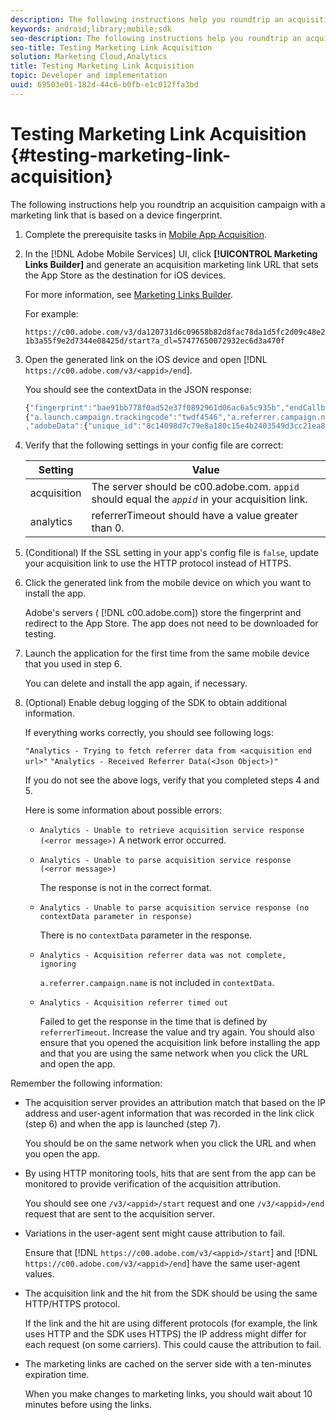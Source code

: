 ```yaml
---
description: The following instructions help you roundtrip an acquisition campaign with a marketing link that is based on a device fingerprint.
keywords: android;library;mobile;sdk
seo-description: The following instructions help you roundtrip an acquisition campaign with a marketing link that is based on a device fingerprint.
seo-title: Testing Marketing Link Acquisition
solution: Marketing Cloud,Analytics
title: Testing Marketing Link Acquisition
topic: Developer and implementation
uuid: 69503e01-182d-44c6-b0fb-e1c012ffa3bd
---
```


# Testing Marketing Link Acquisition {#testing-marketing-link-acquisition}

The following instructions help you roundtrip an acquisition campaign with a marketing link that is based on a device fingerprint.

1. Complete the prerequisite tasks in [Mobile App Acquisition](/help/ios/acquisition-main/acquisition.md).
1. In the [!DNL Adobe Mobile Services] UI, click **[!UICONTROL Marketing Links Builder]** and generate an acquisition marketing link URL that sets the App Store as the destination for iOS devices.

   For more information, see [Marketing Links Builder](/help/using/acquisition-main/c-marketing-links-builder/c-marketing-links-builder.md).

   For example:

   `https://c00.adobe.com/v3/da120731d6c09658b82d8fac78da1d5fc2d09c48e21b3a55f9e2d7344e08425d/start?a_dl=57477650072932ec6d3a470f`


1. Open the generated link on the iOS device and open [!DNL `https://c00.adobe.com/v3/<appid>/end`].

   You should see the contextData in the JSON response:

   ```js
   {"fingerprint":"bae91bb778f0ad52e37f0892961d06ac6a5c935b","endCallbacks":["***"],"timestamp":1464301217,"appguid":"da120731d6c09658b82d8fac78da1d5fc2d09c48e21b3a55f9e2d7344e08425d","contextData":
   {"a.launch.campaign.trackingcode":"twdf4546","a.referrer.campaign.name":"iOS Demo","a.referrer.campaign.trackingcode":"twdf4546"}
   ,"adobeData":{"unique_id":"8c14098d7c79e8a180c15e4b2403549d3cc21ea8","deeplinkid":"57477650072932ec6d3a470f"}}
   ```

1. Verify that the following settings in your config file are correct:

    | Setting | Value |
    |--- |--- |
    |acquisition|The server should be  c00.adobe.com. `appid` should equal the  *`appid`* in your acquisition link.|
    |analytics|referrerTimeout should have a value greater than 0.|

1. (Conditional) If the SSL setting in your app's config file is `false`, update your acquisition link to use the HTTP protocol instead of HTTPS.
1. Click the generated link from the mobile device on which you want to install the app.

   Adobe's servers ( [!DNL c00.adobe.com]) store the fingerprint and redirect to the App Store. The app does not need to be downloaded for testing. 
1. Launch the application for the first time from the same mobile device that you used in step 6.

   You can delete and install the app again, if necessary. 
1. (Optional) Enable debug logging of the SDK to obtain additional information.

   If everything works correctly, you should see following logs:

    `"Analytics - Trying to fetch referrer data from <acquisition end url>"`
    `"Analytics - Received Referrer Data(<Json Object>)"`

   If you do not see the above logs, verify that you completed steps 4 and 5.

   Here is some information about possible errors: 

   * `Analytics - Unable to retrieve acquisition service response (<error message>)`
      A network error occurred. 

   * `Analytics - Unable to parse acquisition service response (<error message>)`

     The response is not in the correct format.

   * `Analytics - Unable to parse acquisition service response (no contextData parameter in response)`

     There is no `contextData` parameter in the response.

   * `Analytics - Acquisition referrer data was not complete, ignoring`

     `a.referrer.campaign.name` is not included in `contextData`.

   * `Analytics - Acquisition referrer timed out`

     Failed to get the response in the time that is defined by `referrerTimeout`. Increase the value and try again. You should also ensure that you opened the acquisition link before installing the app and that you are using the same network when you click the URL and open the app. 

Remember the following information:

* The acquisition server provides an attribution match that based on the IP address and user-agent information that was recorded in the link click (step 6) and when the app is launched (step 7). 

  You should be on the same network when you click the URL and when you open the app. 

* By using HTTP monitoring tools, hits that are sent from the app can be monitored to provide verification of the acquisition attribution. 

  You should see one `/v3/<appid>/start` request and one `/v3/<appid>/end` request that are sent to the acquisition server. 

* Variations in the user-agent sent might cause attribution to fail. 

  Ensure that [!DNL `https://c00.adobe.com/v3/<appid>/start`] and [!DNL `https://c00.adobe.com/v3/<appid>/end`] have the same user-agent values. 

* The acquisition link and the hit from the SDK should be using the same HTTP/HTTPS protocol. 

  If the link and the hit are using different protocols (for example, the link uses HTTP and the SDK uses HTTPS) the IP address might differ for each request (on some carriers). This could cause the attribution to fail. 

* The marketing links are cached on the server side with a ten-minutes expiration time. 

  When you make changes to marketing links, you should wait about 10 minutes before using the links.